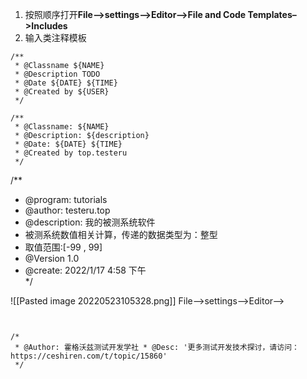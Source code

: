 1.  按照顺序打开**File–>settings–>Editor–>File and Code Templates–>Includes**
2.  输入类注释模板


```
/**
 * @Classname ${NAME}
 * @Description TODO
 * @Date ${DATE} ${TIME}
 * @Created by ${USER}
 */
```





```
/**  
 * @Classname: ${NAME}  
 * @Description: ${description}  
 * @Date: ${DATE} ${TIME}  
 * @Created by top.testeru  
 */
```


/**  
 * @program: tutorials  
 * @author: testeru.top  
 * @description: 我的被测系统软件  
 * 被测系统数值相关计算，传递的数据类型为：整型  
 * 取值范围:[-99 , 99]  
 * @Version 1.0  
 * @create: 2022/1/17 4:58 下午  
 */


![[Pasted image 20220523105328.png]]
File–>settings–>Editor–>
```


/*    
 * @Author: 霍格沃兹测试开发学社 * @Desc: '更多测试开发技术探讨，请访问：https://ceshiren.com/t/topic/15860'   
 */
```